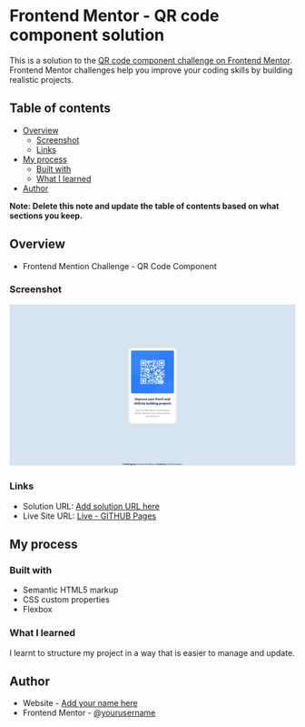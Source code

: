 # Frontend Mentor - QR code component solution

This is a solution to the [QR code component challenge on Frontend Mentor](https://www.frontendmentor.io/challenges/qr-code-component-iux_sIO_H). Frontend Mentor challenges help you improve your coding skills by building realistic projects. 

## Table of contents

- [Overview](#overview)
  - [Screenshot](#screenshot)
  - [Links](#links)
- [My process](#my-process)
  - [Built with](#built-with)
  - [What I learned](#what-i-learned)
- [Author](#author)

**Note: Delete this note and update the table of contents based on what sections you keep.**

## Overview
- Frontend Mention Challenge - QR Code Component

### Screenshot

![](./images/Result_Screenshot.png)

### Links

- Solution URL: [Add solution URL here](https://your-solution-url.com)
- Live Site URL: [Live - GITHUB Pages](https://kozarkar.github.io/FM_QR_Code_Component)

## My process

### Built with

- Semantic HTML5 markup
- CSS custom properties
- Flexbox

### What I learned

I learnt to structure my project in a way that is easier to manage and update.

## Author

- Website - [Add your name here](http://www.rakrazo.com)
- Frontend Mentor - [@yourusername](https://www.frontendmentor.io/profile/kozarkar)
